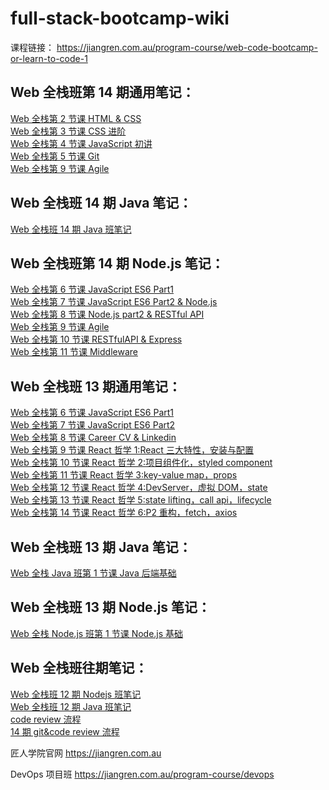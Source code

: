 # full-stack-bootcamp-wiki

课程链接： https://jiangren.com.au/program-course/web-code-bootcamp-or-learn-to-code-1

## Web 全栈班第 14 期通用笔记：

[Web 全栈第 2 节课 HTML & CSS](全栈班13期笔记/Class-02-HTML.md)  
[Web 全栈第 3 节课 CSS 进阶](全栈班13期笔记/Class-03-CSS.md)  
[Web 全栈第 4 节课 JavaScript 初讲](全栈班13期笔记/Class-04-JS.md)  
[Web 全栈第 5 节课 Git](全栈班13期笔记/Class-05%20Git.md)  
[Web 全栈第 9 节课 Agile](全栈班13期笔记/Class-09-Agile-14.md)

## Web 全栈班 14 期 Java 笔记：

[Web 全栈班 14 期 Java 班笔记](JR_Web_FullStack14_Java_Note.md)

## Web 全栈班第 14 期 Node.js 笔记：

[Web 全栈第 6 节课 JavaScript ES6 Part1](s14/Class-06-ES6-14.md)  
[Web 全栈第 7 节课 JavaScript ES6 Part2 & Node.js](s14/Class-07-ES6&NodeJS-14.md)  
[Web 全栈第 8 节课 Node.js part2 & RESTful API](s14/Class-08-NodeJS&RESTfulAPI-14.md)  
[Web 全栈第 9 节课 Agile](s14/Class-09-Agile-14.md)  
[Web 全栈第 10 节课 RESTfulAPI & Express](s14/Class-10-RESTfulAPI&Express-14.md)  
[Web 全栈第 11 节课 Middleware](s14/Class-11-Middleware-14.md)

## Web 全栈班 13 期通用笔记：

[Web 全栈第 6 节课 JavaScript ES6 Part1](Class-06-JS.md)  
[Web 全栈第 7 节课 JavaScript ES6 Part2](Class-07-JS.md)  
[Web 全栈第 8 节课 Career CV & Linkedin](Class-08-Career.md)  
[Web 全栈第 9 节课 React 哲学 1:React 三大特性，安装与配置](Class-14-React1.md)  
[Web 全栈第 10 节课 React 哲学 2:项目组件化，styled component](Class-15-React2.md)  
[Web 全栈第 11 节课 React 哲学 3:key-value map，props](Class-16-React3.md)  
[Web 全栈第 12 节课 React 哲学 4:DevServer，虚拟 DOM，state](Class-17-React4.md)  
[Web 全栈第 13 节课 React 哲学 5:state lifting，call api，lifecycle](Class-18-React5.md)  
[Web 全栈第 14 节课 React 哲学 6:P2 重构，fetch，axios](Class-27-React6.md)

## Web 全栈班 13 期 Java 笔记：

[Web 全栈 Java 班第 1 节课 Java 后端基础](ClassJ-09.md)

## Web 全栈班 13 期 Node.js 笔记：

[Web 全栈 Node.js 班第 1 节课 Node.js 基础](ClassN-09.md)

## Web 全栈班往期笔记：

[Web 全栈班 12 期 Nodejs 班笔记](匠人web全栈12期N笔记.md)  
[Web 全栈班 12 期 Java 班笔记](JR_Web_FullStack12_Java_Note.md)  
[code review 流程](code%20review流程.md)  
[14 期 git&code review 流程](git&code-review-14.md)

匠人学院官网 https://jiangren.com.au

DevOps 项目班 https://jiangren.com.au/program-course/devops
